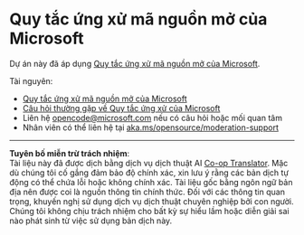 <!--
CO_OP_TRANSLATOR_METADATA:
{
  "original_hash": "763a733399ea9f55f6418d1efe13c12b",
  "translation_date": "2025-09-29T22:16:18+00:00",
  "source_file": "CODE_OF_CONDUCT.md",
  "language_code": "vi"
}
-->
# Quy tắc ứng xử mã nguồn mở của Microsoft

Dự án này đã áp dụng [Quy tắc ứng xử mã nguồn mở của Microsoft](https://opensource.microsoft.com/codeofconduct/).

Tài nguyên:

- [Quy tắc ứng xử mã nguồn mở của Microsoft](https://opensource.microsoft.com/codeofconduct/)
- [Câu hỏi thường gặp về Quy tắc ứng xử của Microsoft](https://opensource.microsoft.com/codeofconduct/faq/)
- Liên hệ [opencode@microsoft.com](mailto:opencode@microsoft.com) nếu có câu hỏi hoặc mối quan tâm
- Nhân viên có thể liên hệ tại [aka.ms/opensource/moderation-support](https://aka.ms/opensource/moderation-support)

---

**Tuyên bố miễn trừ trách nhiệm**:  
Tài liệu này đã được dịch bằng dịch vụ dịch thuật AI [Co-op Translator](https://github.com/Azure/co-op-translator). Mặc dù chúng tôi cố gắng đảm bảo độ chính xác, xin lưu ý rằng các bản dịch tự động có thể chứa lỗi hoặc không chính xác. Tài liệu gốc bằng ngôn ngữ bản địa nên được coi là nguồn thông tin chính thức. Đối với các thông tin quan trọng, khuyến nghị sử dụng dịch vụ dịch thuật chuyên nghiệp bởi con người. Chúng tôi không chịu trách nhiệm cho bất kỳ sự hiểu lầm hoặc diễn giải sai nào phát sinh từ việc sử dụng bản dịch này.